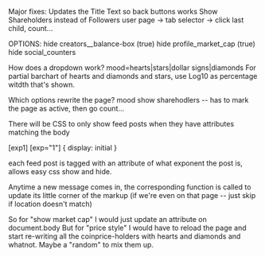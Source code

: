 Major fixes:
    Updates the Title Text so back buttons works
    Show Shareholders instead of Followers
        user page -> tab selector -> click last child, count...

OPTIONS:
    hide creators__balance-box (true)
    hide profile_market_cap (true)
    hide social_counters


How does a dropdown work?
mood=hearts|stars|dollar signs|diamonds
For partial barchart of hearts and diamonds and stars, use Log10 as percentage witdth that's shown. 

Which options rewrite the page?
mood
show sharehodlers -- has to mark the page as active, then go count...


There will be CSS to only show feed posts when they have attributes matching the body

[exp1] [exp="1"] { display: initial }

each feed post is tagged with an attribute of what exponent the post is, allows easy css show and hide.


Anytime a new message comes in, the corresponding function is called to update its little corner of the markup (if we're even on that page -- just skip if location doesn't match)

So for "show market cap" I would just update an attribute on document.body
But for "price style" I would have to reload the page and start re-writing all the coinprice-holders with hearts and diamonds and whatnot. Maybe a "random" to mix them up.
